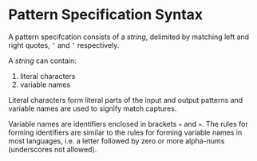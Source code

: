 # Pattern Specification Syntax

A pattern specifcation consists of a *string*, delimited by matching left and right quotes, `‛` and `’` respectively.

A *string* can contain:
1. literal characters
2. variable names

Literal characters form literal parts of the input and output patterns and variable names are used to signify match captures.

Variable names are identifiers enclosed in brackets `«` and `»`.  The rules for forming identifiers are similar to the rules for forming variable names in most languages, i.e. a letter followed by zero or more alpha-nums (underscores not allowed).
